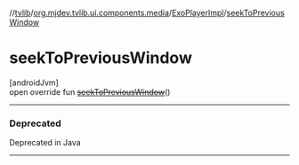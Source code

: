 //[tvlib](../../../index.md)/[org.mjdev.tvlib.ui.components.media](../index.md)/[ExoPlayerImpl](index.md)/[seekToPreviousWindow](seek-to-previous-window.md)

# seekToPreviousWindow

[androidJvm]\
open override fun [~~seekToPreviousWindow~~](seek-to-previous-window.md)()

---

### Deprecated

Deprecated in Java

---
